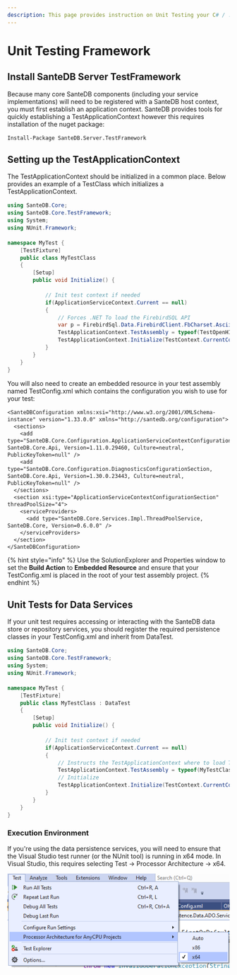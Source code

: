 ```yaml
---
description: This page provides instruction on Unit Testing your C# / .NET SanteDB Plugins
---
```


# Unit Testing Framework

## Install SanteDB Server TestFramework

Because many core SanteDB components (including your service implementations) will need to be registered with a SanteDB host context, you must first establish an application context. SanteDB provides tools for quickly establishing a TestApplicationContext however this requires installation of the nuget package:

```
Install-Package SanteDB.Server.TestFramework
```

## Setting up the TestApplicationContext

The TestApplicationContext should be initialized in a common place. Below provides an example of a TestClass which initializes a TestApplicationContext.

```csharp
using SanteDB.Core;
using SanteDB.Core.TestFramework;
using System;
using NUnit.Framework;

namespace MyTest {
    [TestFixture]
    public class MyTestClass
    {
        [Setup]
        public void Initialize() {
            
            // Init test context if needed
            if(ApplicationServiceContext.Current == null)
            {
                // Forces .NET To load the FirebirdSQL API
                var p = FirebirdSql.Data.FirebirdClient.FbCharset.Ascii;
                TestApplicationContext.TestAssembly = typeof(TestOpenHIEPixPdq).Assembly;
                TestApplicationContext.Initialize(TestContext.CurrentContext.TestDirectory);
            }
        }
    }
}
```

You will also need to create an embedded resource in your test assembly named TestConfig.xml which contains the configuration you wish to use for your test:

```markup
<SanteDBConfiguration xmlns:xsi="http://www.w3.org/2001/XMLSchema-instance" version="1.33.0.0" xmlns="http://santedb.org/configuration">
  <sections>
    <add type="SanteDB.Core.Configuration.ApplicationServiceContextConfigurationSection, SanteDB.Core.Api, Version=1.11.0.29460, Culture=neutral, PublicKeyToken=null" />
    <add type="SanteDB.Core.Configuration.DiagnosticsConfigurationSection, SanteDB.Core.Api, Version=1.30.0.23443, Culture=neutral, PublicKeyToken=null" />
  </sections>
  <section xsi:type="ApplicationServiceContextConfigurationSection" threadPoolSize="4">
    <serviceProviders>
      <add type="SanteDB.Core.Services.Impl.ThreadPoolService, SanteDB.Core, Version=0.6.0.0" />
    </serviceProviders>
  </section>
</SanteDBConfiguration>
```

{% hint style="info" %}
Use the SolutionExplorer and Properties window to set the **Build Action** to **Embedded Resource** and ensure that your TestConfig.xml is placed in the root of your test assembly project.
{% endhint %}

## Unit Tests for Data Services

If your unit test requires accessing or interacting with the SanteDB data store or repository services, you should register the required persistence classes in your TestConfig.xml and inherit from DataTest.

```csharp
using SanteDB.Core;
using SanteDB.Core.TestFramework;
using System;
using NUnit.Framework;

namespace MyTest {
    [TestFixture]
    public class MyTestClass : DataTest
    {
        [Setup]
        public void Initialize() {
            
            // Init test context if needed
            if(ApplicationServiceContext.Current == null)
            {
                // Instructs the TestApplicationContext where to load TestConfig.xml
                TestApplicationContext.TestAssembly = typeof(MyTestClass).Assembly;
                // Initialize
                TestApplicationContext.Initialize(TestContext.CurrentContext.TestDirectory);
            }
        }
    }
}
```

### Execution Environment

If you're using the data persistence services, you will need to ensure that the Visual Studio test runner (or the NUnit tool) is running in x64 mode. In Visual Studio, this requires selecting Test -> Processor Architecture -> x64.

![](<../../../../.gitbook/assets/image (199).png>)
